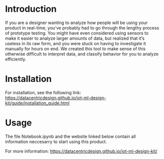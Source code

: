 # Introduction
If you are a designer wanting to analyze how people will be using your product in real-time, you’ve probably had to go through the lengthy process of prototype testing. You might have even considered using sensors to make it easier to analyze larger amounts of data, but realized that it’s useless in its raw form, and you were stuck on having to investigate it manually for hours on end. We created this tool to make sense of this otherwise difficult to interpret data, and classify behavior for you to analyze efficiently.

# Installation
For installation, see the following link: https://datacentricdesign.github.io/iot-ml-design-kit/guide/installation_guide.html

# Usage
The file Notebook.ipynb and the website linked below contain all information neccesarry to start using this product.

For more information: https://datacentricdesign.github.io/iot-ml-design-kit/
